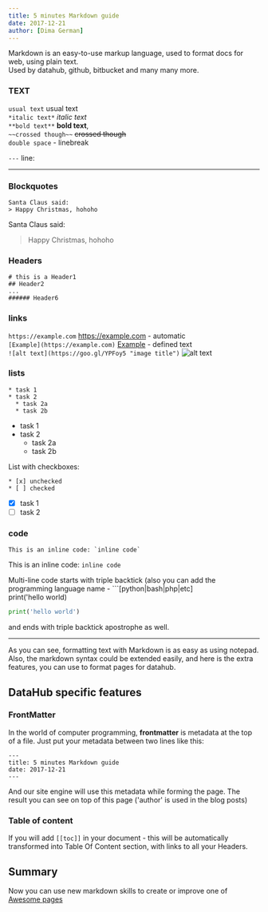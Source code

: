 ```yaml
---
title: 5 minutes Markdown guide
date: 2017-12-21
author: [Dima German]
---
```


Markdown is an easy-to-use markup language, used to format docs for web, using plain text.  
Used by datahub, github, bitbucket and many many more.

### TEXT

`usual text` usual text  
`*italic text*` *italic text*   
`**bold text**` **bold text**,  
`~~crossed though~~` ~~crossed though~~  
`double space` - linebreak

`---` line:

---  
### Blockquotes

```
Santa Claus said:
> Happy Christmas, hohoho
```

Santa Claus said:
> Happy Christmas, hohoho


### Headers 

```
# this is a Header1
## Header2
...
###### Header6
```

### links

`https://example.com` https://example.com - automatic  
`[Example](https://example.com)` [Example](https://datahub.io) - defined text  
`![alt text](https://goo.gl/YPFoy5 "image title")`
![alt text](https://goo.gl/YPFoy5 "image title")

### lists

```
* task 1
* task 2
  * task 2a
  * task 2b
```

* task 1
* task 2
  * task 2a
  * task 2b

List with checkboxes:
```
* [x] unchecked 
* [ ] checked
```

* [x] task 1 
* [ ] task 2

### code

```
This is an inline code: `inline code`
```

This is an inline code: `inline code`
  
Multi-line code starts with triple backtick (also you can add the programming language name - ```[python|bash|php|etc]  
print('hello world)
```python
print('hello world')
```
and ends with triple backtick apostrophe as well.

---
As you can see, formatting text with Markdown is as easy as using notepad. Also, the markdown syntax could be extended easily, and here is the extra features, you can use to format pages for datahub.

## DataHub specific features

### FrontMatter

In the world of computer programming, **frontmatter** is metadata at the top of a file. 
Just put your metadata between two lines like this:

```
---
title: 5 minutes Markdown guide
date: 2017-12-21
---
```

And our site engine will use this metadata while forming the page. The result you can see on top of this page ('author' is used in the blog posts)


### Table of content
 
If you will add `[[toc]]` in your document - this will be automatically transformed into Table Of Content section, with links to all your Headers.

## Summary

Now you can use new markdown skills to create or improve one of [Awesome pages](/awesome)
